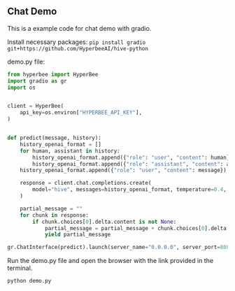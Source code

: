 ##  Chat Demo

This is a example code for chat demo with gradio.

Install necessary packages:
```pip install gradio git+https://github.com/HyperbeeAI/hive-python```

demo.py file:
```python
from hyperbee import HyperBee
import gradio as gr
import os


client = HyperBee(
    api_key=os.environ["HYPERBEE_API_KEY"],
)


def predict(message, history):
    history_openai_format = []
    for human, assistant in history:
        history_openai_format.append({"role": "user", "content": human})
        history_openai_format.append({"role": "assistant", "content": assistant})
    history_openai_format.append({"role": "user", "content": message})

    response = client.chat.completions.create(
        model="hive", messages=history_openai_format, temperature=0.4, stream=True
    )

    partial_message = ""
    for chunk in response:
        if chunk.choices[0].delta.content is not None:
            partial_message = partial_message + chunk.choices[0].delta.content
            yield partial_message

gr.ChatInterface(predict).launch(server_name="0.0.0.0", server_port=8080, share=True)
```

Run the demo.py file and open the browser with the link provided in the terminal.

`python demo.py`
